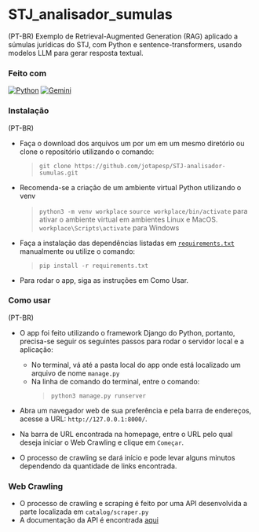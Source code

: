 # STJ_analisador_sumulas
(PT-BR)
Exemplo de Retrieval-Augmented Generation (RAG) aplicado a súmulas jurídicas do STJ, com Python e sentence-transformers, usando modelos LLM para gerar resposta textual. 

### Feito com

[![Python](https://img.shields.io/badge/Python-000?style=for-the-badge&logo=python)](https://docs.python.org/3.10/)
[![Gemini](https://img.shields.io/badge/Django-000?style=for-the-badge&logo=gemini)](https://aistudio.google.com/welcome?utm_source=google&utm_medium=cpc&utm_campaign=FY25-global-DR-gsem-BKWS-1710442&utm_content=text-ad-none-any-DEV_c-CRE_726176647097-ADGP_Hybrid%20%7C%20BKWS%20-%20EXA%20%7C%20Txt-Gemini-Gemini%20API%20Docs-KWID_43700081658555785-kwd-2327808654903&utm_term=KW_google%20gemini%20api%20documentation-ST_google%20gemini%20api%20documentation&gclsrc=aw.ds&gad_source=1&gad_campaignid=21026872772&gbraid=0AAAAACn9t67h14cfxXl8nzLIHXZH2jHrn&gclid=Cj0KCQjwzaXFBhDlARIsAFPv-u9il5RyEZ2XKWbM2RXEeaBLKLyy9_VRsk8CvpJ2dQohUB1cLMP-fNIaAlHnEALw_wcB)

### Instalação

(PT-BR)
* Faça o download dos arquivos um por um em um mesmo diretório ou clone o repositório utilizando o comando:
  >`git clone https://github.com/jotapesp/STJ-analisador-sumulas.git`

* Recomenda-se a criação de um ambiente virtual Python utilizando o venv
  > `python3 -m venv workplace`
  > `source workplace/bin/activate` para ativar o ambiente virtual em ambientes Linux e MacOS.
  > `workplace\Scripts\activate` para Windows

* Faça a instalação das dependências listadas em [`requirements.txt`](https://github.com/jotapesp/STJ-analisador-sumulas/blob/main/requirements.txt) manualmente ou utilize o comando:
  >`pip install -r requirements.txt`

* Para rodar o app, siga as instruções em Como Usar.

### Como usar

(PT-BR)
* O app foi feito utilizando o framework Django do Python, portanto, precisa-se seguir os seguintes passos para rodar o servidor local e a aplicação:
  * No terminal, vá até a pasta local do app onde está localizado um arquivo de nome `manage.py`
  * Na linha de comando do terminal, entre o comando:
    > `python3 manage.py runserver`

* Abra um navegador web de sua preferência e pela barra de endereços, acesse a URL: `http://127.0.0.1:8000/`.
* Na barra de URL encontrada na homepage, entre o URL pelo qual deseja iniciar o Web Crawling e clique em `Começar`.
* O processo de crawling se dará início e pode levar alguns minutos dependendo da quantidade de links encontrada.

### Web Crawling

* O processo de crawling e scraping é feito por uma API desenvolvida a parte localizada em `catalog/scraper.py`
* A documentação da API é encontrada [aqui](https://github.com/jotapesp/crawler_webapp/blob/main/API.md)
